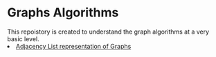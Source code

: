 <h1>Graphs Algorithms</h1> 
This repoistory is created to understand the graph algorithms at a very basic level.<br/>
<li>
  <a href='https://github.com/M4RCUSeryx/Graphs-/edit/main/directed_graphs_adjacency_list.py'>Adjacency List representation of Graphs</a>
</li>
